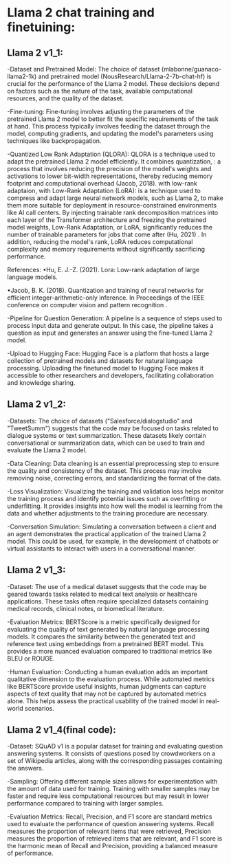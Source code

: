 # Llama 2 chat training and finetuining:

## Llama 2 v1_1:
-Dataset and Pretrained Model: The choice of dataset (mlabonne/guanaco-llama2-1k) and pretrained model (NousResearch/Llama-2-7b-chat-hf) is crucial for the performance of the Llama 2 model. These decisions depend on factors such as the nature of the task, available computational resources, and the quality of the dataset.

-Fine-tuning: Fine-tuning involves adjusting the parameters of the pretrained Llama 2 model to better fit the specific requirements of the task at hand. This process typically involves feeding the dataset through the model, computing gradients, and updating the model's parameters using techniques like backpropagation.

-Quantized Low Rank Adaptation (QLORA): QLORA is a technique used to adapt the pretrained Llama 2 model efficiently. It combines quantization, : a process that involves reducing the precision of the model's weights and activations to lower bit-width representations, thereby reducing memory footprint and computational overhead (Jacob, 2018). with low-rank adaptaion, 
with Low-Rank Adaptation (LoRA): is a technique used to compress and adapt large neural network models, such as Llama 2, to make them more suitable for deployment in resource-constrained environments like AI call centers. By injecting trainable rank decomposition matrices into each layer of the Transformer architecture and freezing the pretrained model weights, Low-Rank Adaptation, or LoRA, significantly reduces the number of trainable parameters for jobs that come after (Hu, 2021) . In addition, reducing the model's rank, LoRA reduces computational complexity and memory requirements without significantly sacrificing performance.

References: 
•Hu, E. J.-Z. (2021). Lora: Low-rank adaptation of large language models.

•Jacob, B. K. (2018). Quantization and training of neural networks for efficient integer-arithmetic-only inference. In Proceedings of the IEEE conference on computer vision and pattern recognition .


-Pipeline for Question Generation: A pipeline is a sequence of steps used to process input data and generate output. In this case, the pipeline takes a question as input and generates an answer using the fine-tuned Llama 2 model.

-Upload to Hugging Face: Hugging Face is a platform that hosts a large collection of pretrained models and datasets for natural language processing. Uploading the finetuned model to Hugging Face makes it accessible to other researchers and developers, facilitating collaboration and knowledge sharing.

## Llama 2 v1_2:
-Datasets: The choice of datasets ("Salesforce/dialogstudio" and "TweetSumm") suggests that the code may be focused on tasks related to dialogue systems or text summarization. These datasets likely contain conversational or summarization data, which can be used to train and evaluate the Llama 2 model.

-Data Cleaning: Data cleaning is an essential preprocessing step to ensure the quality and consistency of the dataset. This process may involve removing noise, correcting errors, and standardizing the format of the data.

-Loss Visualization: Visualizing the training and validation loss helps monitor the training process and identify potential issues such as overfitting or underfitting. It provides insights into how well the model is learning from the data and whether adjustments to the training procedure are necessary.

-Conversation Simulation: Simulating a conversation between a client and an agent demonstrates the practical application of the trained Llama 2 model. This could be used, for example, in the development of chatbots or virtual assistants to interact with users in a conversational manner.

## Llama 2 v1_3:
-Dataset: The use of a medical dataset suggests that the code may be geared towards tasks related to medical text analysis or healthcare applications. These tasks often require specialized datasets containing medical records, clinical notes, or biomedical literature.

-Evaluation Metrics: BERTScore is a metric specifically designed for evaluating the quality of text generated by natural language processing models. It compares the similarity between the generated text and reference text using embeddings from a pretrained BERT model. This provides a more nuanced evaluation compared to traditional metrics like BLEU or ROUGE.

-Human Evaluation: Conducting a human evaluation adds an important qualitative dimension to the evaluation process. While automated metrics like BERTScore provide useful insights, human judgments can capture aspects of text quality that may not be captured by automated metrics alone. This helps assess the practical usability of the trained model in real-world scenarios.

## Llama 2 v1_4(final code):
-Dataset: SQuAD v1 is a popular dataset for training and evaluating question answering systems. It consists of questions posed by crowdworkers on a set of Wikipedia articles, along with the corresponding passages containing the answers.

-Sampling: Offering different sample sizes allows for experimentation with the amount of data used for training. Training with smaller samples may be faster and require less computational resources but may result in lower performance compared to training with larger samples.

-Evaluation Metrics: Recall, Precision, and F1 score are standard metrics used to evaluate the performance of question answering systems. Recall measures the proportion of relevant items that were retrieved, Precision measures the proportion of retrieved items that are relevant, and F1 score is the harmonic mean of Recall and Precision, providing a balanced measure of performance.

